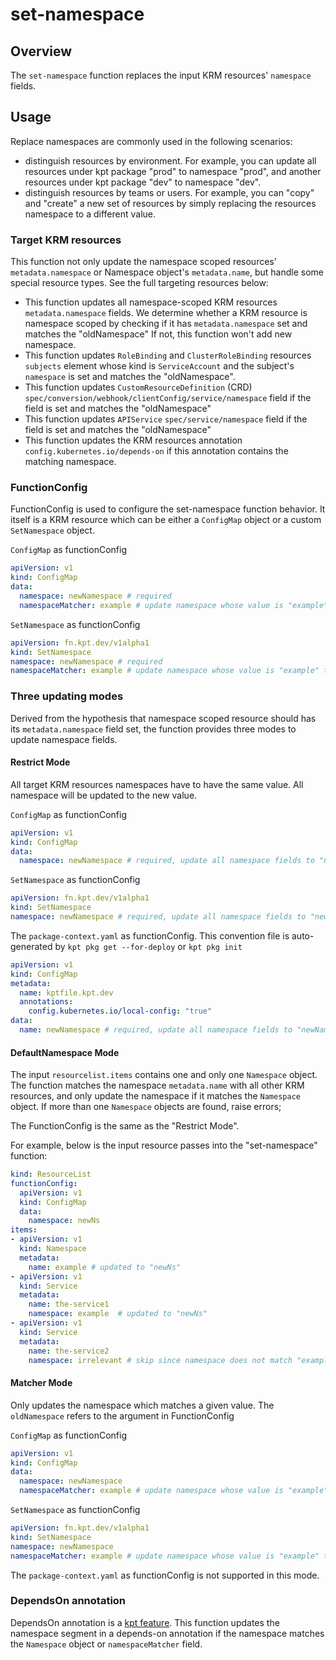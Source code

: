 # set-namespace

## Overview

<!--mdtogo:Short-->

The `set-namespace` function replaces the input KRM resources' `namespace` fields. 

<!--mdtogo-->

<!--mdtogo:Long-->

## Usage

Replace namespaces are commonly used in the following scenarios:
- distinguish resources by environment. For example, you can update all resources under kpt package "prod" to
  namespace "prod", and another resources under kpt package "dev" to namespace "dev".
- distinguish resources by teams or users. For example, you can "copy" and "create" a new set of resources by simply
  replacing the resources namespace to a different value.

### Target KRM resources

This function not only update the namespace scoped resources' `metadata.namespace` or Namespace object's `metadata.name`,
but handle some special resource types. See the full targeting resources below:

- This function updates all namespace-scoped KRM resources `metadata.namespace` fields. 
  We determine whether a KRM resource is namespace scoped by checking if it has `metadata.namespace` set and matches the "oldNamespace"
  If not, this function won't add new namespace.
- This function updates `RoleBinding` and `ClusterRoleBinding` resources `subjects` element whose kind is `ServiceAccount`
  and the subject's `namespace` is set and matches the "oldNamespace".
- This function updates `CustomResourceDefinition` (CRD) `spec/conversion/webhook/clientConfig/service/namespace` field 
  if the field is set and matches the "oldNamespace"
- This function updates `APIService` `spec/service/namespace` field if the field is set and matches the "oldNamespace"
- This function updates the KRM resources annotation `config.kubernetes.io/depends-on` if this annotation contains the 
  matching namespace.

### FunctionConfig

FunctionConfig is used to configure the set-namespace function behavior. 
It itself is a KRM resource which can be either a `ConfigMap` object or a custom `SetNamespace` object.

`ConfigMap` as functionConfig
```yaml
apiVersion: v1
kind: ConfigMap
data:
  namespace: newNamespace # required
  namespaceMatcher: example # update namespace whose value is "example" to "newNamespace"
```

`SetNamespace` as functionConfig
```yaml
apiVersion: fn.kpt.dev/v1alpha1
kind: SetNamespace
namespace: newNamespace # required
namespaceMatcher: example # update namespace whose value is "example" to "newNamespace"
```

### Three updating modes

Derived from the hypothesis that namespace scoped resource should has its `metadata.namespace` field set, the 
function provides three modes to update namespace fields. 

#### Restrict Mode
All target KRM resources namespaces have to have the same value. All namespace will be updated to the new value. 

`ConfigMap` as functionConfig
```yaml
apiVersion: v1
kind: ConfigMap
data:
  namespace: newNamespace # required, update all namespace fields to "newNamespace"
```

`SetNamespace` as functionConfig
```yaml
apiVersion: fn.kpt.dev/v1alpha1
kind: SetNamespace
namespace: newNamespace # required, update all namespace fields to "newNamespace"
```

The `package-context.yaml` as functionConfig. This convention file is auto-generated by `kpt pkg get --for-deploy` or `kpt pkg init`
```yaml
apiVersion: v1
kind: ConfigMap
metadata:
  name: kptfile.kpt.dev
  annotations:
    config.kubernetes.io/local-config: "true"
data:
  name: newNamespace # required, update all namespace fields to "newNamespace"
```

#### DefaultNamespace Mode

The input `resourcelist.items` contains one and only one `Namespace` object. The function matches the namespace `metadata.name`
with all other KRM resources, and only update the namespace if it matches the `Namespace` object. 
If more than one `Namespace` objects are found, raise errors;

The FunctionConfig is the same as the "Restrict Mode".

For example, below is the input resource passes into the "set-namespace" function:
```yaml
kind: ResourceList
functionConfig:
  apiVersion: v1
  kind: ConfigMap
  data:
    namespace: newNs
items:
- apiVersion: v1
  kind: Namespace
  metadata:
    name: example # updated to "newNs"
- apiVersion: v1
  kind: Service
  metadata:
    name: the-service1
    namespace: example  # updated to "newNs"
- apiVersion: v1
  kind: Service
  metadata:
    name: the-service2
    namespace: irrelevant # skip since namespace does not match "example".
```

#### Matcher Mode

Only updates the namespace which matches a given value. The `oldNamespace` refers to the argument in FunctionConfig

`ConfigMap` as functionConfig
```yaml
apiVersion: v1
kind: ConfigMap
data:
  namespace: newNamespace
  namespaceMatcher: example # update namespace whose value is "example" to "newNamespace"
```

`SetNamespace` as functionConfig
```yaml
apiVersion: fn.kpt.dev/v1alpha1
kind: SetNamespace
namespace: newNamespace
namespaceMatcher: example # update namespace whose value is "example" to "newNamespace"
```

The `package-context.yaml` as functionConfig is not supported in this mode. 

### DependsOn annotation

DependsOn annotation is a [kpt feature](https://kpt.dev/reference/annotations/depends-on/). This function updates the 
namespace segment in a depends-on annotation if the namespace matches the `Namespace` object or `namespaceMatcher` field.

<!--mdtogo-->

[namespace]: https://kubernetes.io/docs/concepts/overview/working-with-objects/namespaces/

[depends-on]: https://kpt.dev/reference/annotations/depends-on/
